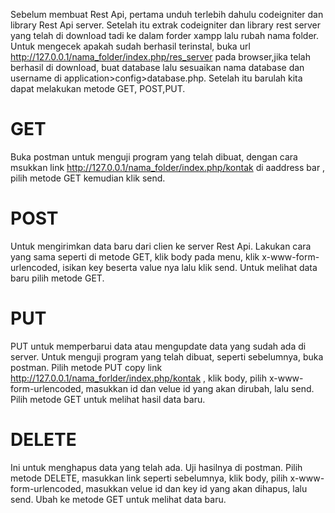 Sebelum membuat Rest Api, pertama unduh terlebih dahulu codeigniter dan library Rest Api server. Setelah itu extrak codeigniter dan library rest server yang telah di download tadi ke dalam forder xampp lalu rubah nama folder. Untuk mengecek apakah sudah berhasil terinstal, buka url http://127.0.0.1/nama_folder/index.php/res_server pada browser,jika telah berhasil di download, buat database lalu sesuaikan nama database dan username di application>config>database.php. Setelah itu barulah kita dapat melakukan metode GET, POST,PUT.

# GET
Buka postman untuk menguji program yang telah dibuat, dengan cara msukkan link http://127.0.0.1/nama_folder/index.php/kontak di aaddress bar , pilih metode GET kemudian klik send. 

# POST 
Untuk mengirimkan data baru dari clien ke server Rest Api. Lakukan cara yang sama seperti di metode GET, klik body pada menu, klik x-www-form-urlencoded, isikan key beserta value nya lalu klik send. Untuk melihat data baru pilih metode GET.

# PUT
PUT untuk memperbarui data atau mengupdate data yang sudah ada di server. Untuk menguji program yang telah dibuat, seperti sebelumnya, buka postman. Pilih metode PUT copy link http://127.0.0.1/nama_forlder/index.php/kontak , klik body, pilih x-www-form-urlencoded, masukkan id dan velue id yang akan dirubah, lalu send. Pilih metode GET untuk melihat hasil data baru.

# DELETE
Ini untuk menghapus data yang telah ada. Uji hasilnya di postman. Pilih metode DELETE, masukkan link seperti sebelumnya, klik body, pilih x-www-form-urlencoded, masukkan velue id dan key id yang akan dihapus, lalu send. Ubah ke metode GET untuk melihat data baru.





